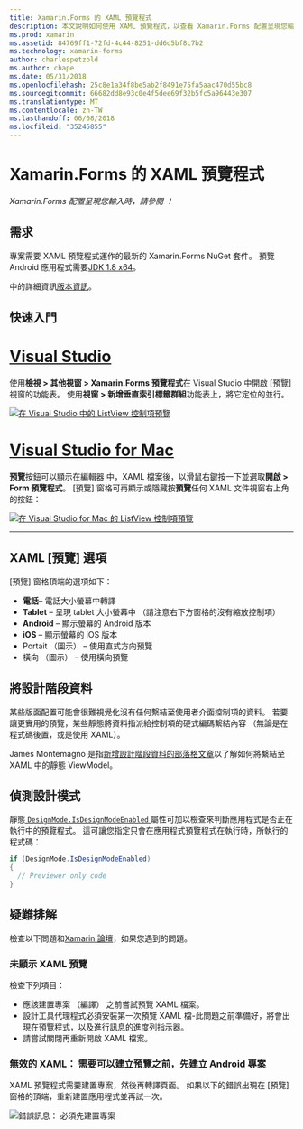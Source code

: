 ```yaml
---
title: Xamarin.Forms 的 XAML 預覽程式
description: 本文說明如何使用 XAML 預覽程式，以查看 Xamarin.Forms 配置呈現您輸入。 XAML 預覽程式位於 Visual Studio 2017 和 Visual Studio for mac。
ms.prod: xamarin
ms.assetid: 84769ff1-72fd-4c44-8251-dd6d5bf8c7b2
ms.technology: xamarin-forms
author: charlespetzold
ms.author: chape
ms.date: 05/31/2018
ms.openlocfilehash: 25c8e1a34f8be5ab2f8491e75fa5aac470d55bc8
ms.sourcegitcommit: 66682dd8e93c0e4f5dee69f32b5fc5a96443e307
ms.translationtype: MT
ms.contentlocale: zh-TW
ms.lasthandoff: 06/08/2018
ms.locfileid: "35245855"
---
```

# <a name="xaml-previewer-for-xamarinforms"></a>Xamarin.Forms 的 XAML 預覽程式

_Xamarin.Forms 配置呈現您輸入時，請參閱 ！_

## <a name="requirements"></a>需求

專案需要 XAML 預覽程式運作的最新的 Xamarin.Forms NuGet 套件。 預覽 Android 應用程式需要[JDK 1.8 x64](http://www.oracle.com/technetwork/java/javase/downloads/jdk8-downloads-2133151.html)。

中的詳細資訊[版本資訊](https://developer.xamarin.com/releases/studio/xamarin.studio_6.2/xamarin.studio_6.2/#Xamarin_Forms_Previewer)。

## <a name="getting-started"></a>快速入門

# <a name="visual-studiotabvswin"></a>[Visual Studio](#tab/vswin)

使用**檢視 > 其他視窗 > Xamarin.Forms 預覽程式**在 Visual Studio 中開啟 [預覽] 視窗的功能表。 使用**視窗 > 新增垂直索引標籤群組**功能表上，將它定位的並行。

[![在 Visual Studio 中的 ListView 控制項預覽](xaml-previewer-images/xamlp-list-vs-sml.png "Visual Studio 中的表單預覽程式")](xaml-previewer-images/xamlp-list-vs.png#lightbox "Visual Studio 中的表單預覽程式")

# <a name="visual-studio-for-mactabvsmac"></a>[Visual Studio for Mac](#tab/vsmac)

**預覽**按鈕可以顯示在編輯器 中，XAML 檔案後，以滑鼠右鍵按一下並選取**開啟 > Form 預覽程式**。 [預覽] 窗格可再顯示或隱藏按**預覽**任何 XAML 文件視窗右上角的按鈕：

[![在 Visual Studio for Mac 的 ListView 控制項預覽](xaml-previewer-images/xamlp-list-sml.png "適用於 Mac 的 Visual Studio 中的表單預覽程式")](xaml-previewer-images/xamlp-list.png#lightbox "Form 預覽程式，在 Visual Studio for Mac")

-----

## <a name="xaml-preview-options"></a>XAML [預覽] 選項

[預覽] 窗格頂端的選項如下：

* **電話**– 電話大小螢幕中轉譯
* **Tablet** – 呈現 tablet 大小螢幕中 （請注意右下方窗格的沒有縮放控制項）
* **Android** – 顯示螢幕的 Android 版本
* **iOS** – 顯示螢幕的 iOS 版本
* Portait （圖示） – 使用直式方向預覽
* 橫向 （圖示） – 使用橫向預覽

## <a name="adding-design-time-data"></a>將設計階段資料

某些版面配置可能會很難視覺化沒有任何繫結至使用者介面控制項的資料。 若要讓更實用的預覽，某些靜態將資料指派給控制項的硬式編碼繫結內容 （無論是在程式碼後置，或是使用 XAML）。

James Montemagno 是指[新增設計階段資料的部落格文章](http://motzcod.es/post/143702671962/xamarinforms-xaml-previewer-design-time-data)以了解如何將繫結至 XAML 中的靜態 ViewModel。

## <a name="detecting-design-mode"></a>偵測設計模式

靜態[ `DesignMode.IsDesignModeEnabled` ](xref:Xamarin.Forms.DesignMode.IsDesignModeEnabled)屬性可加以檢查來判斷應用程式是否正在執行中的預覽程式。 這可讓您指定只會在應用程式預覽程式在執行時，所執行的程式碼：

```csharp
if (DesignMode.IsDesignModeEnabled)
{
  // Previewer only code  
}
```

## <a name="troubleshooting"></a>疑難排解

檢查以下問題和[Xamarin 論壇](https://forums.xamarin.com/categories/xamarin-forms)，如果您遇到的問題。

### <a name="xaml-preview-isnt-showing"></a>未顯示 XAML 預覽

檢查下列項目：

* 應該建置專案 （編譯） 之前嘗試預覽 XAML 檔案。
* 設計工具代理程式必須安裝第一次預覽 XAML 檔-此問題之前準備好，將會出現在預覽程式，以及進行訊息的進度列指示器。
* 請嘗試關閉再重新開啟 XAML 檔案。

### <a name="invalid-xaml-the-android-project-needs-to-built-before-preview-can-be-created"></a>無效的 XAML： 需要可以建立預覽之前，先建立 Android 專案

XAML 預覽程式需要建置專案，然後再轉譯頁面。
如果以下的錯誤出現在 [預覽] 窗格的頂端，重新建置應用程式並再試一次。

![錯誤訊息： 必須先建置專案](xaml-previewer-images/error-not-built-sml.png "錯誤訊息： 重建專案")
